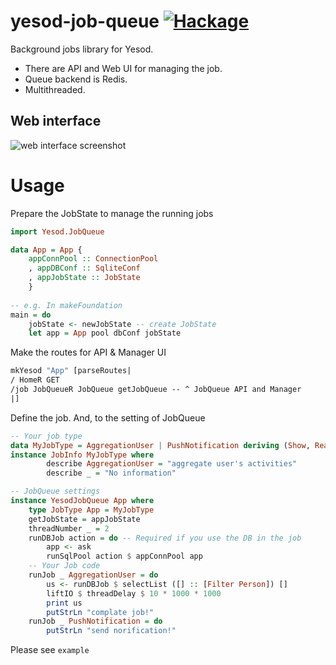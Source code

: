 # yesod-job-queue [![Hackage](https://img.shields.io/hackage/v/yesod-job-queue.svg?maxAge=259200)](https://hackage.haskell.org/package/yesod-job-queue)

Background jobs library for Yesod. 

- There are API and Web UI for managing the job.
- Queue backend is Redis. 
- Multithreaded.


## Web interface

![web interface screenshot](https://raw.githubusercontent.com/nakaji-dayo/yesod-job-queue/master/doc/yesod-job-queue-ss.png)

# Usage

Prepare the JobState to manage the running jobs
``` haskell
import Yesod.JobQueue

data App = App {
    appConnPool :: ConnectionPool
    , appDBConf :: SqliteConf
    , appJobState :: JobState
    }
    
-- e.g. In makeFoundation
main = do
    jobState <- newJobState -- create JobState
    let app = App pool dbConf jobState
```

Make the routes for API & Manager UI
``` haskell
mkYesod "App" [parseRoutes|
/ HomeR GET
/job JobQueueR JobQueue getJobQueue -- ^ JobQueue API and Manager
|]
```

Define the job. And, to the setting of JobQueue
``` haskell
-- Your job type
data MyJobType = AggregationUser | PushNotification deriving (Show, Read, Enum, Bounded)
instance JobInfo MyJobType where
        describe AggregationUser = "aggregate user's activities"
        describe _ = "No information"

-- JobQueue settings
instance YesodJobQueue App where
    type JobType App = MyJobType
    getJobState = appJobState
    threadNumber _ = 2
    runDBJob action = do -- Required if you use the DB in the job
        app <- ask
        runSqlPool action $ appConnPool app
    -- Your Job code
    runJob _ AggregationUser = do
        us <- runDBJob $ selectList ([] :: [Filter Person]) []
        liftIO $ threadDelay $ 10 * 1000 * 1000
        print us
        putStrLn "complate job!"
    runJob _ PushNotification = do
        putStrLn "send norification!"
```

Please see `example`

